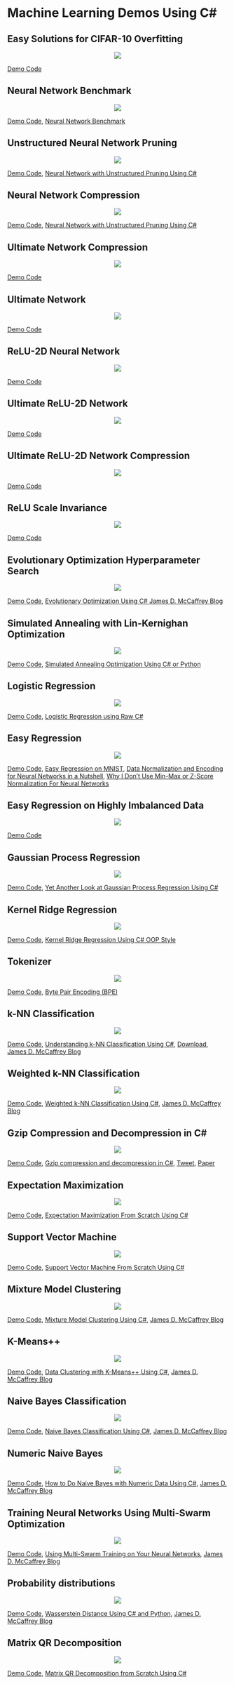 # Machine Learning Demos Using C#

## Easy Solutions for CIFAR-10 Overfitting

<p align="center">
  <img src="https://github.com/grensen/ML_demos/blob/main/figures/overfitting_cifar10.png">
</p>

[Demo Code](https://github.com/grensen/ML_demos/blob/main/code/overfitting_cifar10.cs)

## Neural Network Benchmark

<p align="center">
  <img src="https://github.com/grensen/ML_demos/blob/main/figures/neural_network_benchmark.png">
</p>

[Demo Code](https://github.com/grensen/ML_demos/blob/main/code/neural_network_benchmark.cs),
[Neural Network Benchmark](https://github.com/grensen/neural_network_benchmark)

## Unstructured Neural Network Pruning

<p align="center">
  <img src="https://github.com/grensen/ML_demos/blob/main/figures/neural_network_pruning.png">
</p>

[Demo Code](https://github.com/grensen/ML_demos/blob/main/code/neural_network_pruning.cs),
[Neural Network with Unstructured Pruning Using C#](https://github.com/grensen/neural_network_pruning/tree/main)

## Neural Network Compression

<p align="center">
  <img src="https://github.com/grensen/ML_demos/blob/main/figures/neural_pruning_demo.png">
</p>

[Demo Code](https://github.com/grensen/ML_demos/blob/main/code/neural_pruning_demo.cs),
[Neural Network with Unstructured Pruning Using C#](https://github.com/grensen/neural_network_pruning/tree/main)

## Ultimate Network Compression

<p align="center">
  <img src="https://github.com/grensen/ML_demos/blob/main/figures/ultimate_pruning_demo.png">
</p>

[Demo Code](https://github.com/grensen/ML_demos/blob/main/code/ultimate_pruning_demo.cs)

## Ultimate Network

<p align="center">
  <img src="https://github.com/grensen/ML_demos/blob/main/figures/ultimate_network_demo.png">
</p>

[Demo Code](https://github.com/grensen/ML_demos/blob/main/code/ultimate_network_demo.cs)

## ReLU-2D Neural Network 

<p align="center">
  <img src="https://github.com/grensen/ML_demos/blob/main/figures/relu2d.png">
</p>

[Demo Code](https://github.com/grensen/ML_demos/blob/main/code/relu2d.cs)

## Ultimate ReLU-2D Network 

<p align="center">
  <img src="https://github.com/grensen/ML_demos/blob/main/figures/ultimate_relu2d.png">
</p>

[Demo Code](https://github.com/grensen/ML_demos/blob/main/code/ultimate_relu2d.cs)

## Ultimate ReLU-2D Network Compression

<p align="center">
  <img src="https://github.com/grensen/ML_demos/blob/main/figures/ultimate_relu2d_pruning.png">
</p>

[Demo Code](https://github.com/grensen/ML_demos/blob/main/code/ultimate_relu2d_pruning.cs)

## ReLU Scale Invariance

<p align="center">
  <img src="https://github.com/grensen/ML_demos/blob/main/figures/scale_invariance.png">
</p>

[Demo Code](https://github.com/grensen/ML_demos/blob/main/code/scale_invariance.cs)

## Evolutionary Optimization Hyperparameter Search

<p align="center">
  <img src="https://github.com/grensen/ML_demos/blob/main/figures/evolutionary_optimization.png">
</p>

[Demo Code](https://github.com/grensen/ML_demos/blob/main/code/evolutionary_optimization.cs),
[Evolutionary Optimization Using C# James D. McCaffrey Blog](https://jamesmccaffrey.wordpress.com/2023/01/12/evolutionary-optimization-using-c-2/)

## Simulated Annealing with Lin-Kernighan Optimization 

<p align="center">
  <img src="https://github.com/grensen/ML_demos/blob/main/figures/simulated_annealing_LK.png">
</p>

[Demo Code](https://github.com/grensen/ML_demos/blob/main/code/simulated_annealing_LK.cs),
[Simulated Annealing Optimization Using C# or Python](https://visualstudiomagazine.com/articles/2021/12/01/traveling-salesman.aspx)

## Logistic Regression

<p align="center">
  <img src="https://github.com/grensen/ML_demos/blob/main/figures/logistic_regression.png">
</p>

[Demo Code](https://github.com/grensen/ML_demos/blob/main/code/logistic_regression.cs),
[Logistic Regression using Raw C#](https://jamesmccaffrey.wordpress.com/2023/02/16/logistic-regression-using-raw-c-2/)

## Easy Regression

<p align="center">
  <img src="https://github.com/grensen/ML_demos/blob/main/figures/easy_regression_iris.png">
</p>

[Demo Code](https://github.com/grensen/ML_demos/blob/main/code/easy_regression_iris.cs),
[Easy Regression on MNIST](https://github.com/grensen/easy_regression),
[Data Normalization and Encoding for Neural Networks in a Nutshell](https://jamesmccaffrey.wordpress.com/2020/03/04/data-normalization-and-encoding-for-neural-networks-in-a-nutshell/),
[Why I Don’t Use Min-Max or Z-Score Normalization For Neural Networks](https://jamesmccaffrey.wordpress.com/2021/08/16/why-i-dont-use-min-max-or-z-score-normalization-for-neural-networks/)

## Easy Regression on Highly Imbalanced Data

<p align="center">
  <img src="https://github.com/grensen/ML_demos/blob/main/figures/easy_imbalanced_data.png">
</p>

[Demo Code](https://github.com/grensen/ML_demos/blob/main/code/easy_imbalanced_data.cs)

## Gaussian Process Regression

<p align="center">
  <img src="https://github.com/grensen/ML_demos/blob/main/figures/gaussian_process_regression_hyper.png">
</p>

[Demo Code](https://github.com/grensen/ML_demos/blob/main/code/gaussian_process_regression_hyper.cs),
[Yet Another Look at Gaussian Process Regression Using C#](https://jamesmccaffrey.wordpress.com/2023/08/16/yet-another-look-at-gaussian-process-regression-using-csharp/)

## Kernel Ridge Regression

<p align="center">
  <img src="https://github.com/grensen/ML_demos/blob/main/figures/kernel_ridge_regression.png">
</p>

[Demo Code](https://github.com/grensen/ML_demos/blob/main/code/kernel_ridge_regression.cs),
[Kernel Ridge Regression Using C# OOP Style](https://jamesmccaffrey.wordpress.com/2023/07/17/kernel-ridge-regression-using-c-oop-style/)

## Tokenizer

<p align="center">
  <img src="https://github.com/grensen/ML_demos/blob/main/figures/tokenizer_update.png">
</p>

[Demo Code](https://github.com/grensen/ML_demos/blob/main/code/tokenizer.cs),
[Byte Pair Encoding (BPE)](https://github.com/stephentoub/Tokenizer)

## k-NN Classification

<p align="center">
  <img src="https://github.com/grensen/ML_demos/blob/main/figures/k-NN_JMC.png">
</p>

[Demo Code](https://github.com/grensen/ML_demos/blob/main/code/k-NN_JMC_2017.cs),
[Understanding k-NN Classification Using C#](https://learn.microsoft.com/en-us/archive/msdn-magazine/2017/december/test-run-understanding-k-nn-classification-using-csharp),
[Download](https://learn.microsoft.com/en-us/archive/msdn-magazine/2017/december/code-downloads-for-december-2017-msdn-magazine),
[James D. McCaffrey Blog](https://jamesmccaffrey.wordpress.com/2017/12/06/understanding-k-nn-classification-using-c/)

## Weighted k-NN Classification

<p align="center">
  <img src="https://github.com/grensen/ML_demos/blob/main/figures/k-NN_Weighted_JMC.png">
</p>

[Demo Code](https://github.com/grensen/ML_demos/blob/main/code/k-NN_Weighted_JMC_2022.cs),
[Weighted k-NN Classification Using C#](https://visualstudiomagazine.com/articles/2022/05/19/weighted-k-nn-classification.aspx),
[James D. McCaffrey Blog](https://jamesmccaffrey.wordpress.com/2022/06/08/weighted-k-nn-classification-using-csharp-2/)

## Gzip Compression and Decompression in C#

<p align="center">
  <img src="https://github.com/grensen/ML_demos/blob/main/figures/gzip.png">
</p>

[Demo Code](https://github.com/grensen/ML_demos/blob/main/code/gzip.cs),
[Gzip compression and decompression in C#](https://stackoverflow.com/questions/25134897/gzip-compression-and-decompression-in-c-sharp),
[Tweet](https://twitter.com/rasbt/status/1679680423671001090),
[Paper](https://aclanthology.org/2023.findings-acl.426.pdf)

## Expectation Maximization

<p align="center">
  <img src="https://github.com/grensen/ML_demos/blob/main/figures/expectation_maximization.png">
</p>

[Demo Code](https://github.com/grensen/ML_demos/blob/main/code/expectation_maximization.cs),
[Expectation Maximization From Scratch Using C#](https://github.com/grensen/ExpectationMaximization)

## Support Vector Machine

<p align="center">
  <img src="https://github.com/grensen/ML_demos/blob/main/figures/svm.png">
</p>

[Demo Code](https://github.com/grensen/ML_demos/blob/main/code/svm.cs),
[Support Vector Machine From Scratch Using C#](https://jamesmccaffrey.wordpress.com/2021/12/13/support-vector-machine-from-scratch-using-c/)

## Mixture Model Clustering

<p align="center">
  <img src="https://github.com/grensen/ML_demos/blob/main/figures/mixture_model_clustering.png">
</p>

[Demo Code](https://github.com/grensen/ML_demos/blob/main/code/mixture_model_clustering.cs),
[Mixture Model Clustering Using C#](https://learn.microsoft.com/en-us/archive/msdn-magazine/2019/november/test-run-mixture-model-clustering-using-csharp),
[James D. McCaffrey Blog](https://jamesmccaffrey.wordpress.com/2019/11/03/mixture-model-clustering-using-c/)

## K-Means++ 

<p align="center">
  <img src="https://github.com/grensen/ML_demos/blob/main/figures/k_means++.png">
</p>

[Demo Code](https://github.com/grensen/ML_demos/blob/main/code/k_means++.cs),
[Data Clustering with K-Means++ Using C#](https://visualstudiomagazine.com/articles/2020/05/06/data-clustering-k-means.aspx),
[James D. McCaffrey Blog](https://jamesmccaffrey.wordpress.com/2020/05/08/data-clustering-with-k-means-using-c/)

## Naive Bayes Classification

<p align="center">
  <img src="https://github.com/grensen/ML_demos/blob/main/figures/naive_bayes_classification.png">
</p>

[Demo Code](https://github.com/grensen/ML_demos/blob/main/code/naive_bayes_classification.cs),
[Naive Bayes Classification Using C#](https://visualstudiomagazine.com/articles/2022/05/02/naive-bayes-classification-csharp.aspx),
[James D. McCaffrey Blog](https://jamesmccaffrey.wordpress.com/2022/05/16/naive-bayes-classification-using-csharp-in-visual-studio-magazine/)

## Numeric Naive Bayes

<p align="center">
  <img src="https://github.com/grensen/ML_demos/blob/main/figures/numeric_naive_bayes.png">
</p>

[Demo Code](https://github.com/grensen/ML_demos/blob/main/code/numeric_naive_bayes.cs),
[How to Do Naive Bayes with Numeric Data Using C#](https://visualstudiomagazine.com/articles/2019/11/12/naive-bayes-csharp),
[James D. McCaffrey Blog](https://visualstudiomagazine.com/articles/2019/11/12/naive-bayes-csharp)

## Training Neural Networks Using Multi-Swarm Optimization

<p align="center">
  <img src="https://github.com/grensen/ML_demos/blob/main/figures/multi_swarm_nn_training.png">
</p>

[Demo Code](https://github.com/grensen/ML_demos/blob/main/code/multi_swarm_nn_training.cs),
[Using Multi-Swarm Training on Your Neural Networks](https://visualstudiomagazine.com/articles/2015/02/01/using-multi-swarm-training.aspx),
[James D. McCaffrey Blog](https://jamesmccaffrey.wordpress.com/2015/02/16/training-neural-networks-using-multi-swarm-optimization/)

## Probability distributions
<p align="center">
  <img src="https://github.com/grensen/ML_demos/blob/main/figures/distribution_distance.png">
</p>

[Demo Code](https://github.com/grensen/ML_demos/blob/main/code/distribution_distance.cs),
[Wasserstein Distance Using C# and Python](https://visualstudiomagazine.com/articles/2021/08/16/wasserstein-distance.aspx),
[James D. McCaffrey Blog](https://jamesmccaffrey.wordpress.com/2021/08/23/comparing-wasserstein-distance-with-kullback-leibler-distance/)

## Matrix QR Decomposition
<p align="center">
  <img src="https://github.com/grensen/ML_demos/blob/main/figures/matrix_qr_decomposition.png">
</p>

[Demo Code](https://github.com/grensen/ML_demos/blob/main/code/matrix_qr_decomposition.cs),
[Matrix QR Decomposition from Scratch Using C#](https://jamesmccaffrey.wordpress.com/2023/08/10/matrix-qr-decomposition-from-scratch-using-csharp/)





